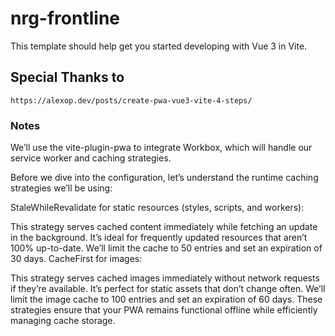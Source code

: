 # nrg-frontline

This template should help get you started developing with Vue 3 in Vite.

## Special Thanks to

`https://alexop.dev/posts/create-pwa-vue3-vite-4-steps/`

### Notes

We’ll use the vite-plugin-pwa to integrate Workbox, which will handle our service worker and caching strategies.

Before we dive into the configuration, let’s understand the runtime caching strategies we’ll be using:

StaleWhileRevalidate for static resources (styles, scripts, and workers):

This strategy serves cached content immediately while fetching an update in the background.
It’s ideal for frequently updated resources that aren’t 100% up-to-date.
We’ll limit the cache to 50 entries and set an expiration of 30 days.
CacheFirst for images:

This strategy serves cached images immediately without network requests if they’re available.
It’s perfect for static assets that don’t change often.
We’ll limit the image cache to 100 entries and set an expiration of 60 days.
These strategies ensure that your PWA remains functional offline while efficiently managing cache storage.
